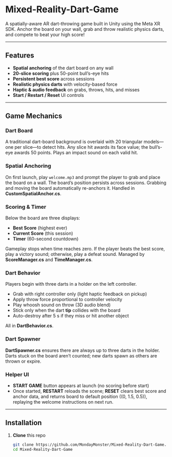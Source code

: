# Mixed-Reality-Dart-Game

A spatially-aware AR dart-throwing game built in Unity using the Meta XR SDK. Anchor the board on your wall, grab and throw realistic physics darts, and compete to beat your high score! 

---

## Features

- **Spatial anchoring** of the dart board on any wall 
- **20-slice scoring** plus 50-point bull’s-eye hits  
- **Persistent best score** across sessions  
- **Realistic physics darts** with velocity-based force 
- **Haptic & audio feedback** on grabs, throws, hits, and misses 
- **Start / Restart / Reset** UI controls  

---

## Game Mechanics

### Dart Board  
A traditional dart-board background is overlaid with 20 triangular models—one per slice—to detect hits. Any slice hit awards its face value; the bull’s-eye awards 50 points. Plays an impact sound on each valid hit. 

### Spatial Anchoring  
On first launch, play `welcome.mp3` and prompt the player to grab and place the board on a wall. The board’s position persists across sessions. Grabbing and moving the board automatically re-anchors it. Handled in **CustomSpatialAnchor.cs**. 

### Scoring & Timer  
Below the board are three displays:  
- **Best Score** (highest ever)  
- **Current Score** (this session)  
- **Timer** (60-second countdown)  

Gameplay stops when time reaches zero. If the player beats the best score, play a victory sound; otherwise, play a defeat sound. Managed by **ScoreManager.cs** and **TimeManager.cs**. 

### Dart Behavior  
Players begin with three darts in a holder on the left controller.  
- Grab with right controller only (light haptic feedback on pickup)  
- Apply throw force proportional to controller velocity  
- Play whoosh sound on throw (3D audio blend)  
- Stick only when the dart **tip** collides with the board  
- Auto-destroy after 5 s if they miss or hit another object  

All in **DartBehavior.cs**. 

### Dart Spawner  
**DartSpawner.cs** ensures there are always up to three darts in the holder. Darts stuck on the board aren’t counted; new darts spawn as others are thrown or expire. 

### Helper UI  
- **START GAME** button appears at launch (no scoring before start)  
- Once started, **RESTART** reloads the scene; **RESET** clears best score and anchor data, and returns board to default position ((0, 1.5, 0.5)), replaying the welcome instructions on next run. 

---

## Installation

1. **Clone** this repo  
   ```bash
   git clone https://github.com/MondayMonster/Mixed-Reality-Dart-Game.git
   cd Mixed-Reality-Dart-Game
